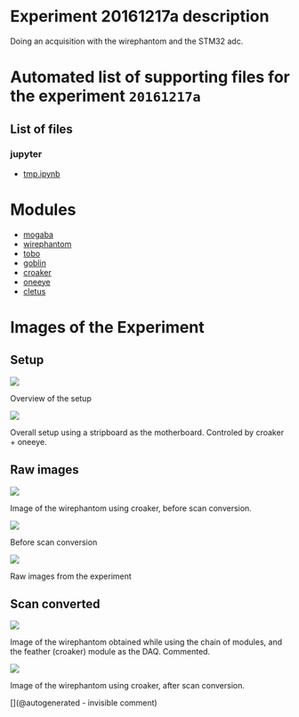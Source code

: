 # Experiment 20161217a description

Doing an acquisition with the wirephantom and the STM32 adc.


# Automated list of supporting files for the __experiment `20161217a`__

## List of files

### jupyter

* [tmp.ipynb](/tmp.ipynb)





# Modules

* [mogaba](/retired/mogaba/)
* [wirephantom](/wirephantom/)
* [tobo](/retired/tobo/)
* [goblin](/goblin/)
* [croaker](/retired/croaker/)
* [oneeye](/retired/oneeye/)
* [cletus](/retired/cletus/)




# Images of the Experiment

## Setup

![](/retired/croaker/data/20161217/images/DSC_1175.JPG)

Overview of the setup

![](/retired/croaker/data/20161217/images/DSC_1176.JPG)

Overall setup using a stripboard as the motherboard. Controled by croaker + oneeye.

## Raw images

![](/retired/croaker/data/20161217/20161217-222737.png)

Image of the wirephantom using croaker, before scan conversion.

![](/retired/croaker/data/20161217/raw_data/20161217-222737-1.png)

Before scan conversion

![](/retired/croaker/data/20161217/images/all_raw.png)

Raw images from the experiment

## Scan converted

![](/retired/croaker/data/20161217/20161217-222737-commented.png)

Image of the wirephantom obtained while using the chain of modules, and the feather (croaker) module as the DAQ. Commented.

![](/retired/croaker/data/20161217/20161217-222737-SC.png)

Image of the wirephantom using croaker, after scan conversion.










[](@autogenerated - invisible comment)